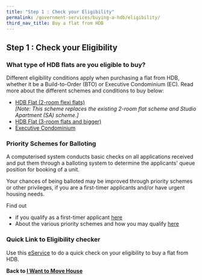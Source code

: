 ```yaml
---
title: "Step 1 : Check your Eligibility"
permalink: /government-services/buying-a-hdb/eligibility/
third_nav_title: Buy a flat from HDB
---
```


## Step 1 : Check your Eligibility

### What type of HDB flats are you eligible to buy?

Different eligibility conditions apply when purchasing a flat from HDB, whether it be a Build-to-Order (BTO) or Executive Condominium (EC). Read more about the different schemes and conditions to buy below:


  - <a href="https://www.hdb.gov.sg/cs/infoweb/residential/buying-a-flat/new/eligibility/2-room-flexi-flat" target="_blank">HDB Flat (2-room flexi flats)</a><br>
  *[Note: This scheme replaces the existing 2-room flat scheme and Studio Apartment (SA) scheme.]*<br>
  - <a href="https://www.hdb.gov.sg/cs/infoweb/residential/buying-a-flat/new/eligibility/hdb-flat" target="_blank">HDB Flat (3-room flats and bigger)</a>
  - <a href="https://www.hdb.gov.sg/cs/infoweb/residential/buying-a-flat/new/sales-launches/executive-condominiums" target="_blank">Executive Condominium</a>

### Priority Schemes for Balloting

A computerised system conducts basic checks on all applications received and put them through a balloting system to determine the applicants' queue position for booking of a unit.<br>

Your chances of being balloted may be improved through priority schemes or other privileges, if you are a first-timer applicants and/or have urgent housing needs.<br>

Find out
  - if you qualify as a first-timer applicant <a href="https://services2.hdb.gov.sg/webapp/BP13EligCheck/BP13SHome?strSystem=CHECK" target="_blank">here</a>
  - About the various priority schemes and how you may qualify <a href="https://hdb.gov.sg/cs/infoweb/residential/buying-a-flat/new/eligibility/priority-schemes" target="_blank">here</a>
  
  
### Quick Link to Eligibility checker

Use this <a href="https://services2.hdb.gov.sg/webapp/BP13EligCheck/BP13SHome?strSystem=CHECK" target="_blank">eService</a> to do a quick check on your eligibility to buy a flat from HDB.



**Back to [I Want to Move House](/government-services/move-house/overview/)**
